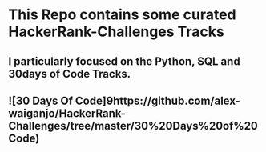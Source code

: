 # This Repo contains some  curated HackerRank-Challenges Tracks
## I particularly focused on the Python, SQL and 30days of Code Tracks. 
## ![30 Days Of Code]9https://github.com/alex-waiganjo/HackerRank-Challenges/tree/master/30%20Days%20of%20Code)
